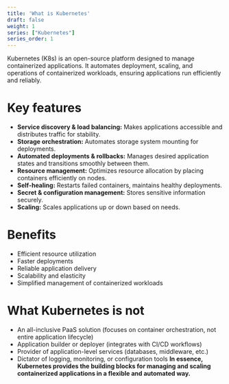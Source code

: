 ```yaml
---
title: 'What is Kubernetes'
draft: false
weight: 1
series: ["Kubernetes"]
series_order: 1
---
```


Kubernetes (K8s) is an open-source platform designed to manage containerized applications. It automates deployment, scaling, and operations of containerized workloads, ensuring applications run efficiently and reliably.
# Key features
- **Service discovery & load balancing:** Makes applications accessible and distributes traffic for stability.
- **Storage orchestration:** Automates storage system mounting for deployments.
- **Automated deployments & rollbacks:** Manages desired application states and transitions smoothly between them.
- **Resource management:** Optimizes resource allocation by placing containers efficiently on nodes.
- **Self-healing:** Restarts failed containers, maintains healthy deployments.
- **Secret & configuration management:** Stores sensitive information securely.
- **Scaling:** Scales applications up or down based on needs.
# Benefits
- Efficient resource utilization
- Faster deployments
- Reliable application delivery
- Scalability and elasticity
- Simplified management of containerized workloads
# What Kubernetes is not
- An all-inclusive PaaS solution (focuses on container orchestration, not entire application lifecycle)
- Application builder or deployer (integrates with CI/CD workflows)
- Provider of application-level services (databases, middleware, etc.)
- Dictator of logging, monitoring, or configuration tools
**In essence, Kubernetes provides the building blocks for managing and scaling containerized applications in a flexible and automated way.**
